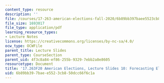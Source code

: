 ```yaml
---
content_type: resource
description: ''
file: /courses/17-263-american-elections-fall-2020/6b89bb397baee5523cb850dcc66f6c1a_MIT17_263F20_Lec10.pdf
file_size: 1693017
file_type: application/pdf
learning_resource_types:
- Lecture Notes
license: https://creativecommons.org/licenses/by-nc-sa/4.0/
ocw_type: OCWFile
parent_title: Lecture Slides
parent_type: CourseSection
parent_uid: 4f3c8a84-ef86-255b-9329-7ebb2a8e8605
resourcetype: Document
title: '17.263F20 American Elections, Lecture Slides 10: Forecasting Elections'
uid: 6b89bb39-7bae-e552-3cb8-50dcc66f6c1a
---
```

